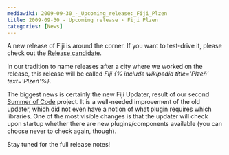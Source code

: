 ```yaml
---
mediawiki: 2009-09-30_-_Upcoming_release:_Fiji_Plzen
title: 2009-09-30 - Upcoming release › Fiji Plzen
categories: [News]
---
```


A new release of Fiji is around the corner. If you want to test-drive it, please check out the [Release candidate](/downloads#release-candidate).

In our tradition to name releases after a city where we worked on the release, this release will be called *Fiji {% include wikipedia title='Plzeň' text='Plzeň'%}*.

The biggest news is certainly the new Fiji Updater, result of our second [Summer of Code](/news/2009-03-18-google-summer-of-code) project. It is a well-needed improvement of the old updater, which did not even have a notion of what plugin requires which libraries. One of the most visible changes is that the updater will check upon startup whether there are new plugins/components available (you can choose never to check again, though).

Stay tuned for the full release notes!


